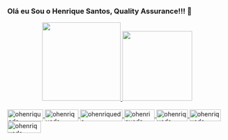 <!--
**ohenriqueds/ohenriqueds** is a ✨ _special_ ✨ repository because its `README.md` (this file) appears on your GitHub profile.
-->

### Olá eu Sou o Henrique Santos, Quality Assurance!!! 👋
<div align="center">
  <a href="https://github.com/ohenriqueds"><img height="180em" src="https://github-readme-stats.vercel.app/api?username=ohenriqueds&show_icons=true&theme=tokyonight&include_all_commits=true&count_private=true"/>
  <img height="160em" src="https://github-readme-stats.vercel.app/api/top-langs/?username=ohenriqueds&layout=compact&langs_count=7&theme=tokyonight"/>
</div>
<div style="display: inline_block"><br>
<img align="center" alt="ohenriqueds" height="27" width="82" src="https://img.shields.io/badge/HTML5-E34F26?style=for-the-badge&logo=html5&logoColor=white">
<img align="center" alt="ohenriqueds" height="27" width="77" src="https://img.shields.io/badge/CSS3-1572B6?style=for-the-badge&logo=css3&logoColor=white">
<img align="center" alt="ohenriqueds" height="27" width="97" src="https://img.shields.io/badge/JavaScript-323330?style=for-the-badge&logo=javascript&logoColor=F7DF1E">
<!--<img align="center" alt="ohenriqueds" height="27" width="82" src="https://img.shields.io/badge/Vue.js-35495E?style=for-the-badge&logo=vue.js&logoColor=4FC08D">-->
<img align="center" alt="ohenriqueds" height="27" width="70" src="https://img.shields.io/badge/PHP-777BB4?style=for-the-badge&logo=php&logoColor=white">
<img align="center" alt="ohenriqueds" height="27" width="72" src="https://img.shields.io/badge/GIT-E44C30?style=for-the-badge&logo=git&logoColor=white">
<img align="center" alt="ohenriqueds" height="27" width="72" src="https://img.shields.io/badge/Jira-0052CC?style=for-the-badge&logo=Jira&logoColor=white">
<img align="center" alt="ohenriqueds" height="27" width="77" src="https://img.shields.io/badge/MySQL-005C84?style=for-the-badge&logo=mysql&logoColor=white">
</div>

